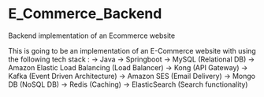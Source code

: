 # E_Commerce_Backend
Backend implementation of an Ecommerce website

This is going to be an implementation of an E-Commerce website with using the following tech stack :
  -> Java
  -> Springboot
  -> MySQL (Relational DB)
  -> Amazon Elastic Load Balancing (Load Balancer)
  -> Kong (API Gateway)
  -> Kafka (Event Driven Architecture)
  -> Amazon SES (Email Delivery)
  -> Mongo DB (NoSQL DB)
  -> Redis (Caching)
  -> ElasticSearch (Search functionality)
  
